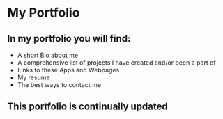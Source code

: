 # My Portfolio

## In my portfolio you will find:

- A short Bio about me
- A comprehensive list of projects I have created and/or been a part of
- Links to these Apps and Webpages
- My resume
- The best ways to contact me

## This portfolio is continually updated
